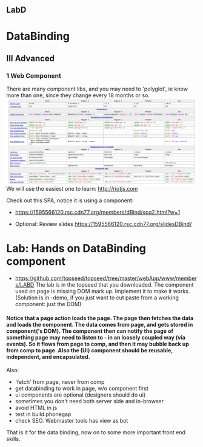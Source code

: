 ## LabD
#  DataBinding

## III Advanced

### 1 Web Component
There are many component libs, and you may need to 'polyglot', ie know more than one, since they change every 18 months or so.
![](poly.png)
We will use the easiest one to learn: <http://riotjs.com>

Check out this SPA, notice it is using a component:
- <https://1595566120.rsc.cdn77.org/members/dBind/spa2.html?w=1>

- Optional: Review slides https://1595566120.rsc.cdn77.org/slidesDBind/

# Lab: Hands on DataBinding component

- <https://github.com/topseed/topseed/tree/master/webApp/www/members/LABD>
The lab is in the topseed that you downloaded.
The component used on page is missing DOM mark up.
Implement it to make it works. (Solution is in -demo, if you just want to cut paste from a working component: just the DOM)

#### Notice that a page action loads the page. The page then fetches the data and loads the component. The data comes from page, and gets stored in component('s DOM). The component then can notify the page of something page may need to listen to - in an loosely coupled way (via events). So it flows from page to comp, and then it may bubble back up from comp to page. Also the (UI) component should be reusable, independent, and encapsulated. 

Also:
- 'fetch' from page, never from comp
- get databinding to work in page, w/o component first
- ui components are optional (designers should do ui)
- sometimes you don't need both server side and in-browser
- avoid HTML in js
- test in build.phonegap 
- check SEO. Webmaster tools has view as bot

That is it for the data binding, now on to some more important front end skills. 
